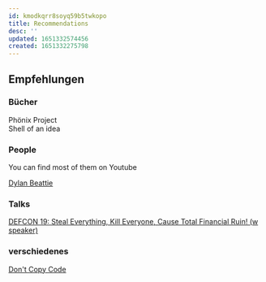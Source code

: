 ```yaml
---
id: kmodkqrr8soyq59b5twkopo
title: Recommendations
desc: ''
updated: 1651332574456
created: 1651332275798
---
```


## Empfehlungen
### Bücher

Phönix Project  
Shell of an idea


### People
You can find most of them on Youtube

[Dylan Beattie](https://www.youtube.com/watch?v=6avJHaC3C2U)


### Talks

[DEFCON 19: Steal Everything, Kill Everyone, Cause Total Financial Ruin! (w speaker)](https://www.youtube.com/watch?v=JsVtHqICeKE)



### verschiedenes
[Don't Copy Code](https://twitter.com/foone/status/1229641258370355200)
